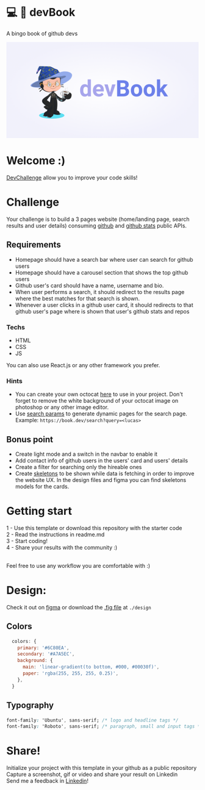 
# :computer: :green_book: devBook

A bingo book of github devs

![](/static/banner.png)

# Welcome :)
<a href="https://devchallenge.now.sh/"> DevChallenge</a> allow you to improve your code skills!

# Challenge
Your challenge is to build a 3 pages website (home/landing page, search results and user details) consuming [github](https://docs.github.com/en/rest/reference/search) and [github stats](https://github.com/anuraghazra/github-readme-stats) public APIs.

## Requirements
- Homepage should have a search bar where user can search for github users
- Homepage should have a carousel section that shows the top github users
- Github user's card should have a name, username and bio.
- When user performs a search, it should redirect to the results page where the best matches for that search is shown.
- Whenever a user clicks in a github user card, it should redirects to that github user's page where is shown that user's github stats and repos

### Techs
- HTML
- CSS
- JS

You can also use React.js or any other framework you prefer.

### Hints
- You can create your own octocat [here](https://myoctocat.com/build-your-octocat/) to use in your project. Don't forget to remove the white background of your octocat image on photoshop or any other image editor.
- Use [search params](https://developer.mozilla.org/en-US/docs/Web/API/URLSearchParams) to generate dynamic pages for the search page. Example: `https://book.dev/search?query=<lucas>`

## Bonus point

- Create light mode and a switch in the navbar to enable it
- Add contact info of github users in the users' card and users' details
- Create a filter for searching only the hireable ones
- Create [skeletons](https://uxdesign.cc/what-you-should-know-about-skeleton-screens-a820c45a571a) to be shown while data is fetching in order to improve the website UX. In the design files and figma you can find skeletons models for the cards.

# Getting start
1 - Use this template or download this repository with the starter code<br>
2 - Read the instructions in readme.md<br>
3 - Start coding!<br>
4 - Share your results with the community :)<br>
<br>


Feel free to use any workflow you are comfortable with :)

# Design:
Check it out on [figma](https://www.figma.com/file/VEMlScBkM2J9lQ1dMayXpP/devbook?node-id=1%3A4) or download the [.fig file](https://github.com/lucas-lm/devbook-devchallenge/blob/master/design/devbook.fig) at `./design`

## Colors
```js
  colors: {
    primary: '#6C80EA',
    secondary: '#A7A5EC',
    background: {
      main: 'linear-gradient(to bottom, #000, #00030f)',
      paper: 'rgba(255, 255, 255, 0.25)',
    },
  }
```

## Typography
```css
font-family: 'Ubuntu', sans-serif; /* logo and headline tags */
font-family: 'Roboto', sans-serif; /* paragraph, small and input tags */
```

# Share!
Initialize your project with this template in your github as a public repository<br>
Capture a screenshot, gif or video and share your result on Linkedin<br>
Send me a feedback in  <a href="https://www.linkedin.com/in/lucas-lm/">Linkedin</a>!<br>
